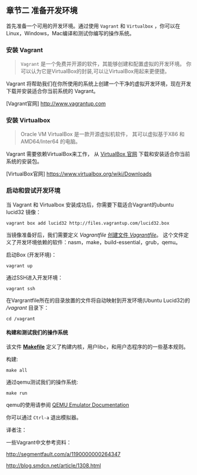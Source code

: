 ## 章节二 准备开发环境

首先准备一个可用的开发环境。通过使用 `Vagrant` 和 `Virtualbox` ，你可以在Linux，Windows，Mac编译和测试你编写的操作系统。

### 安装 Vagrant
> `Vagrant` 是一个免费并开源的软件，其能够创建和配置虚拟的开发环境。
>  你可以认为它是VirtualBox的封装,可以让VirtualBox用起来更便捷。

Vagrant 将帮助我们在你所使用的系统上创建一个干净的虚拟开发环境，现在开发下载并安装适合你当前系统的 Vagrant。

[Vagrant官网] http://www.vagrantup.com

### 安装 Virtualbox

> Oracle VM VirtualBox 是一款开源虚拟机软件， 其可以虚拟基于X86 和 AMD64/Inter64 的电脑。

Vagrant 需要依赖VirtualBox来工作， 从 [VirtualBox 官网]("https://www.virtualbox.org/wiki/Downloads" "https://www.virtualbox.org/wiki/Downloads") 下载和安装适合你当前系统的安装包。

[VirtualBox官网] https://www.virtualbox.org/wiki/Downloads

### 启动和尝试开发环境

当 Vagrant 和 Virtualbox 安装成功后，你需要下载适合Vagrant的ubuntu lucid32 镜像：
```
vagrant box add lucid32 http://files.vagrantup.com/lucid32.box
```

当镜像准备好后，我们需要定义 *Vagrantfile*  [创建文件 *Vagrantfile*](https://github.com/SamyPesse/How-to-Make-a-Computer-Operating-System/blob/master/src/Vagrantfile)。 这个文件定义了开发环境依赖的软件：nasm，make，build-essential，grub，qemu。

启动Box (开发环境)：

```
vagrant up
```

通过SSH进入开发环境：

```
vagrant ssh
```
在Vargrantfile所在的目录放置的文件将自动映射到开发环境(Ubuntu Lucid32)的 */vagrant* 目录下：
```
cd /vagrant
```

#### 构建和测试我们的操作系统
该文件 [**Makefile**](https://github.com/SamyPesse/How-to-Make-a-Computer-Operating-System/blob/master/src/Makefile) 定义了构建内核，用户libc，和用户态程序的的一些基本规则。


构建:

```
make all
```

通过qemu测试我们的操作系统:

```
make run
```

qemu的使用请参阅  [QEMU Emulator Documentation](http://wiki.qemu.org/download/qemu-doc.html) 

你可以通过 `Ctrl-a` 退出模拟器。

译者注：

一些Vagrant中文参考资料：

http://segmentfault.com/a/1190000000264347

http://blog.smdcn.net/article/1308.html
